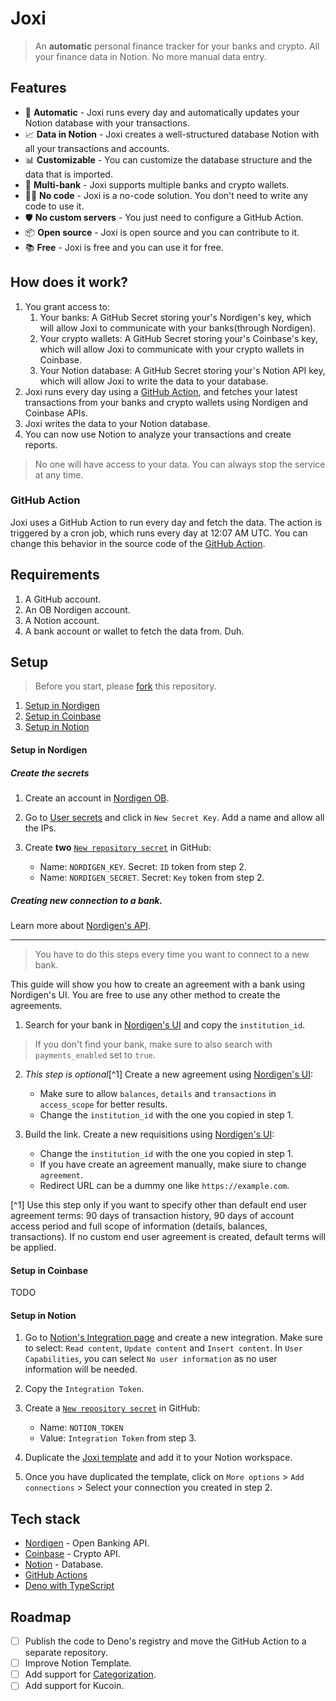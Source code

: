 # Joxi

> An **automatic** personal finance tracker for your banks and crypto. All your finance data in Notion. No more manual data entry.

## Features

- 🤖 **Automatic** - Joxi runs every day and automatically updates your Notion database with your transactions.
- 📈 **Data in Notion** - Joxi creates a well-structured database Notion with all your transactions and accounts.
- 📊 **Customizable** - You can customize the database structure and the data that is imported.
- 🏦 **Multi-bank** - Joxi supports multiple banks and crypto wallets.
- 🧑‍💻 **No code** - Joxi is a no-code solution. You don't need to write any code to use it.
- 🛡️ **No custom servers** - You just need to configure a GitHub Action.
- 📦 **Open source** - Joxi is open source and you can contribute to it.
- 📚 **Free** - Joxi is free and you can use it for free.

## How does it work?

1. You grant access to:
   1. Your banks: A GitHub Secret storing your's Nordigen's key, which will allow Joxi to communicate with your banks(through Nordigen).
   2. Your crypto wallets: A GitHub Secret storing your's Coinbase's key, which will allow Joxi to communicate with your crypto wallets in Coinbase.
   3. Your Notion database: A GitHub Secret storing your's Notion API key, which will allow Joxi to write the data to your database.
2. Joxi runs every day using a [GitHub Action](#github-action), and fetches your latest transactions from your banks and crypto wallets using Nordigen and Coinbase APIs.
3. Joxi writes the data to your Notion database.
4. You can now use Notion to analyze your transactions and create reports.

> No one will have access to your data. You can always stop the service at any time.

### GitHub Action

Joxi uses a GitHub Action to run every day and fetch the data. The action is triggered by a cron job, which runs every day at 12:07 AM UTC. You can change this behavior in the source code of the [GitHub Action](/.github/workflows/main.yml).

## Requirements

1. A GitHub account.
2. An OB Nordigen account.
3. A Notion account.
4. A bank account or wallet to fetch the data from. Duh.

## Setup

> Before you start, please [fork](/fork) this repository.

1. [Setup in Nordigen](#setup-in-nordigen)
2. [Setup in Coinbase](#setup-in-coinbase)
3. [Setup in Notion](#setup-in-notion)

#### Setup in Nordigen

##### Create the secrets

1. Create an account in [Nordigen OB](https://ob.nordigen.com/signup).
2. Go to [User secrets](https://ob.nordigen.com/user-secrets/) and click in `New Secret Key`. Add a name and allow all the IPs.
3. Create **two** [`New repository secret`](/settings/secrets/actions/new) in GitHub:

   - Name: `NORDIGEN_KEY`. Secret: `ID` token from step 2.
   - Name: `NORDIGEN_SECRET`. Secret: `Key` token from step 2.

##### Creating new connection to a bank.

Learn more about [Nordigen's API](https://nordigen.com/en/account_information_documenation/integration/quickstart_guide/).

---

> You have to do this steps every time you want to connect to a new bank.

This guide will show you how to create an agreement with a bank using Nordigen's UI. You are free to use any other method to create the agreements.

1. Search for your bank in [Nordigen's UI](https://ob.nordigen.com/api/docs#/institutions/retrieve%20all%20supported%20Institutions%20in%20a%20given%20country) and copy the `institution_id`.

> If you don't find your bank, make sure to also search with `payments_enabled` set to `true`.

2. _This step is optional_[^1] Create a new agreement using [Nordigen's UI](https://ob.nordigen.com/api/docs#/agreements/create%20EUA%20v2):

   - Make sure to allow `balances`, `details` and `transactions` in `access_scope` for better results.
   - Change the `institution_id` with the one you copied in step 1.

3. Build the link. Create a new requisitions using [Nordigen's UI](https://ob.nordigen.com/api/docs#/requisitions/requisition%20created):

   - Change the `institution_id` with the one you copied in step 1.
   - If you have create an agreement manually, make siure to change `agreement`.
   - Redirect URL can be a dummy one like `https://example.com`.

[^1] Use this step only if you want to specify other than default end user agreement terms: 90 days of transaction history, 90 days of account access period and full scope of information (details, balances, transactions). If no custom end user agreement is created, default terms will be applied.

#### Setup in Coinbase

TODO

#### Setup in Notion

1. Go to [Notion's Integration page](https://www.notion.com/my-integrations) and create a new integration. Make sure to select: `Read content`, `Update content` and `Insert content`. In `User Capabilities`, you can select `No user information` as no user information will be needed.
2. Copy the `Integration Token`.
3. Create a [`New repository secret`](/settings/secrets/actions/new) in GitHub:

   - Name: `NOTION_TOKEN`
   - Value: `Integration Token` from step 3.

4. Duplicate the [Joxi template](https://onmax.notion.site/Joxi-Template-907135d9cb70445eb99e4f137562353b) and add it to your Notion workspace.
5. Once you have duplicated the template, click on `More options` > `Add connections` > Select your connection you created in step 2.

## Tech stack

- [Nordigen](https://nordigen.com/) - Open Banking API.
- [Coinbase](https://www.coinbase.com/) - Crypto API.
- [Notion](https://www.notion.so/) - Database.
- [GitHub Actions](https://github.com/features/actions)
- [Deno with TypeScript](https://deno.land/)

## Roadmap

- [ ] Publish the code to Deno's registry and move the GitHub Action to a separate repository.
- [ ] Improve Notion Template.
- [ ] Add support for [Categorization](https://nordigen.com/en/products/transaction-categorisation/).
- [ ] Add support for Kucoin.

